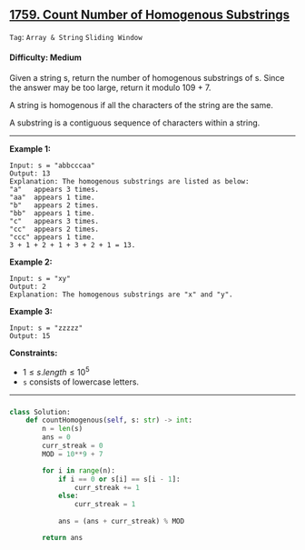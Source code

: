 ## [1759. Count Number of Homogenous Substrings](https://leetcode.com/problems/count-number-of-homogenous-substrings)

```Tag```: ```Array & String``` ```Sliding Window```

#### Difficulty: Medium

Given a string s, return the number of homogenous substrings of s. Since the answer may be too large, return it modulo 109 + 7.

A string is homogenous if all the characters of the string are the same.

A substring is a contiguous sequence of characters within a string.

---

__Example 1:__
```
Input: s = "abbcccaa"
Output: 13
Explanation: The homogenous substrings are listed as below:
"a"   appears 3 times.
"aa"  appears 1 time.
"b"   appears 2 times.
"bb"  appears 1 time.
"c"   appears 3 times.
"cc"  appears 2 times.
"ccc" appears 1 time.
3 + 1 + 2 + 1 + 3 + 2 + 1 = 13.
```

__Example 2:__
```
Input: s = "xy"
Output: 2
Explanation: The homogenous substrings are "x" and "y".
```

__Example 3:__
```
Input: s = "zzzzz"
Output: 15
```

__Constraints:__

- $1 \le s.length \le 10^5$
- ```s``` consists of lowercase letters.

---

###

```Python
class Solution:
    def countHomogenous(self, s: str) -> int:
        n = len(s)
        ans = 0
        curr_streak = 0
        MOD = 10**9 + 7

        for i in range(n):
            if i == 0 or s[i] == s[i - 1]:
                curr_streak += 1
            else:
                curr_streak = 1
            
            ans = (ans + curr_streak) % MOD

        return ans
```
